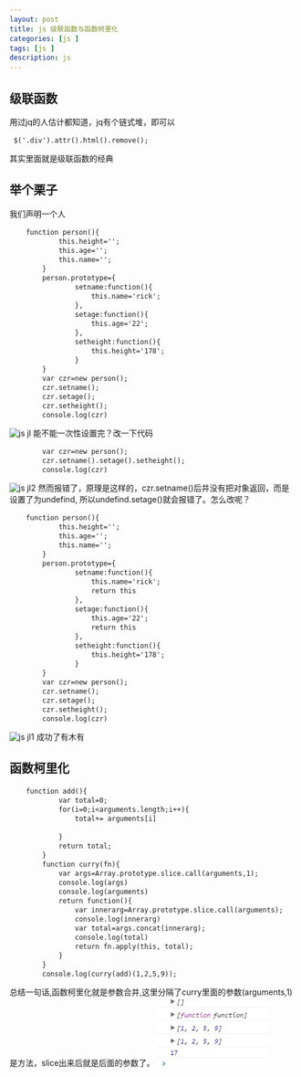 ```yaml
---
layout: post
title: js 级联函数与函数柯里化
categories: [js ]
tags: [js ]
description: js
---
```


## 级联函数
用过jq的人估计都知道，jq有个链式堆，即可以
```
 $('.div').attr().html().remove();
```
其实里面就是级联函数的经典
## 举个栗子
我们声明一个人
```
    function person(){
            this.height='';
            this.age='';
            this.name='';
        }
        person.prototype={
                setname:function(){
                    this.name='rick';
                },
                setage:function(){
                    this.age='22';
                },
                setheight:function(){
                    this.height='178';
                }
        }
        var czr=new person();
        czr.setname();
        czr.setage();
        czr.setheight();
        console.log(czr)
```
![](/images/js/jl1.jpg "js jl")
能不能一次性设置完？改一下代码
```
        var czr=new person();
        czr.setname().setage().setheight();
        console.log(czr)
```
![](/images/js/jl3.jpg "js jl2")
然而报错了，原理是这样的，czr.setname()后并没有把对象返回，而是设置了为undefind,
所以undefind.setage()就会报错了。怎么改呢？
```
    function person(){
            this.height='';
            this.age='';
            this.name='';
        }
        person.prototype={
                setname:function(){
                    this.name='rick';
                    return this
                },
                setage:function(){
                    this.age='22';
                    return this
                },
                setheight:function(){
                    this.height='178';
                }
        }
        var czr=new person();
        czr.setname();
        czr.setage();
        czr.setheight();
        console.log(czr)
```
![](/images/js/jl1.jpg "js jl1")
成功了有木有

## 函数柯里化
```
    function add(){
            var total=0;
            for(i=0;i<arguments.length;i++){
                total+= arguments[i]

            }
            return total;
        }
        function curry(fn){
            var args=Array.prototype.slice.call(arguments,1);
            console.log(args)
            console.log(arguments)
            return function(){
                var innerarg=Array.prototype.slice.call(arguments);
                console.log(innerarg)
                var total=args.concat(innerarg);
                console.log(total)
                return fn.apply(this, total);
            }
        }
        console.log(curry(add)(1,2,5,9));
```
总结一句话,函数柯里化就是参数合并,这里分隔了curry里面的参数(arguments,1)是方法，slice出来后就是后面的参数了。
![](/images/js/klh2.jpg "js klh")


